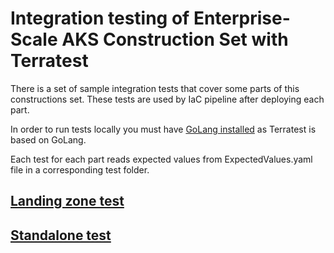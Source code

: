# Integration testing of Enterprise-Scale AKS Construction Set with Terratest

There is a set of sample integration tests that cover some parts of this constructions set. These tests are used by IaC pipeline after deploying each part.

In order to run tests locally you must have [GoLang installed](https://golang.org/doc/install) as Terratest is based on GoLang.

Each test for each part reads expected values from ExpectedValues.yaml file in a corresponding test folder.

## [Landing zone test](../landingzone/docs/aks.md#test)
## [Standalone test](../standalone/docs/aks.md#test)
